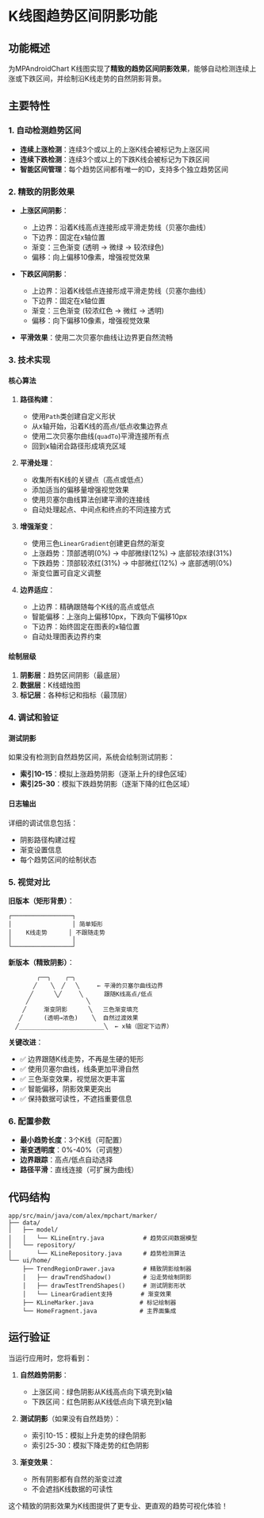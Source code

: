 # K线图趋势区间阴影功能

## 功能概述

为MPAndroidChart K线图实现了**精致的趋势区间阴影效果**，能够自动检测连续上涨或下跌区间，并绘制沿K线走势的自然阴影背景。

## 主要特性

### 1. 自动检测趋势区间

- **连续上涨检测**：连续3个或以上的上涨K线会被标记为上涨区间
- **连续下跌检测**：连续3个或以上的下跌K线会被标记为下跌区间
- **智能区间管理**：每个趋势区间都有唯一的ID，支持多个独立趋势区间

### 2. 精致的阴影效果

- **上涨区间阴影**：
    - 上边界：沿着K线高点连接形成平滑走势线（贝塞尔曲线）
    - 下边界：固定在x轴位置
    - 渐变：三色渐变 (透明 → 微绿 → 较浓绿色)
    - 偏移：向上偏移10像素，增强视觉效果

- **下跌区间阴影**：
    - 上边界：沿着K线低点连接形成平滑走势线（贝塞尔曲线）
    - 下边界：固定在x轴位置
    - 渐变：三色渐变 (较浓红色 → 微红 → 透明)
    - 偏移：向下偏移10像素，增强视觉效果

- **平滑效果**：使用二次贝塞尔曲线让边界更自然流畅

### 3. 技术实现

#### 核心算法

1. **路径构建**：
    - 使用`Path`类创建自定义形状
    - 从x轴开始，沿着K线的高点/低点收集边界点
    - 使用二次贝塞尔曲线(`quadTo`)平滑连接所有点
    - 回到x轴闭合路径形成填充区域

2. **平滑处理**：
    - 收集所有K线的关键点（高点或低点）
    - 添加适当的偏移量增强视觉效果
    - 使用贝塞尔曲线算法创建平滑的连接线
    - 自动处理起点、中间点和终点的不同连接方式

3. **增强渐变**：
    - 使用三色`LinearGradient`创建更自然的渐变
    - 上涨趋势：顶部透明(0%) → 中部微绿(12%) → 底部较浓绿(31%)
    - 下跌趋势：顶部较浓红(31%) → 中部微红(12%) → 底部透明(0%)
    - 渐变位置可自定义调整

4. **边界适应**：
    - 上边界：精确跟随每个K线的高点或低点
    - 智能偏移：上涨向上偏移10px，下跌向下偏移10px
    - 下边界：始终固定在图表的x轴位置
    - 自动处理图表边界约束

#### 绘制层级

1. **阴影层**：趋势区间阴影（最底层）
2. **数据层**：K线蜡烛图
3. **标记层**：各种标记和指标（最顶层）

### 4. 调试和验证

#### 测试阴影

如果没有检测到自然趋势区间，系统会绘制测试阴影：

- **索引10-15**：模拟上涨趋势阴影（逐渐上升的绿色区域）
- **索引25-30**：模拟下跌趋势阴影（逐渐下降的红色区域）

#### 日志输出

详细的调试信息包括：

- 阴影路径构建过程
- 渐变设置信息
- 每个趋势区间的绘制状态

### 5. 视觉对比

**旧版本（矩形背景）**：

```
┌─────────────────┐
│                 │ 简单矩形
│    K线走势      │ 不跟随走势
│                 │
└─────────────────┘
```

**新版本（精致阴影）**：

```
        ╭──╮    ╭─╮
       ╱    ╲  ╱   ╲     ← 平滑的贝塞尔曲线边界
      ╱      ╲╱     ╲      跟随K线高点/低点
     ╱                ╲
    ╱     渐变阴影      ╲   三色渐变填充  
   ╱      (透明→浓色)    ╲  自然过渡效果
  ╱________________________╲  ← x轴（固定下边界）
```

**关键改进**：

- ✅ 边界跟随K线走势，不再是生硬的矩形
- ✅ 使用贝塞尔曲线，线条更加平滑自然
- ✅ 三色渐变效果，视觉层次更丰富
- ✅ 智能偏移，阴影效果更突出
- ✅ 保持数据可读性，不遮挡重要信息

### 6. 配置参数

- **最小趋势长度**：3个K线（可配置）
- **渐变透明度**：0%-40%（可调整）
- **边界跟踪**：高点/低点自动选择
- **路径平滑**：直线连接（可扩展为曲线）

## 代码结构

```
app/src/main/java/com/alex/mpchart/marker/
├── data/
│   ├── model/
│   │   └── KLineEntry.java           # 趋势区间数据模型
│   └── repository/
│       └── KLineRepository.java      # 趋势检测算法
└── ui/home/
    ├── TrendRegionDrawer.java        # 精致阴影绘制器
    │   ├── drawTrendShadow()         # 沿走势绘制阴影
    │   ├── drawTestTrendShapes()     # 测试阴影形状
    │   └── LinearGradient支持        # 渐变效果
    ├── KLineMarker.java             # 标记绘制器
    └── HomeFragment.java            # 主界面集成
```

## 运行验证

当运行应用时，您将看到：

1. **自然趋势阴影**：
    - 上涨区间：绿色阴影从K线高点向下填充到x轴
    - 下跌区间：红色阴影从K线低点向下填充到x轴

2. **测试阴影**（如果没有自然趋势）：
    - 索引10-15：模拟上升走势的绿色阴影
    - 索引25-30：模拟下降走势的红色阴影

3. **渐变效果**：
    - 所有阴影都有自然的渐变过渡
    - 不会遮挡K线数据的可读性

这个精致的阴影效果为K线图提供了更专业、更直观的趋势可视化体验！ 